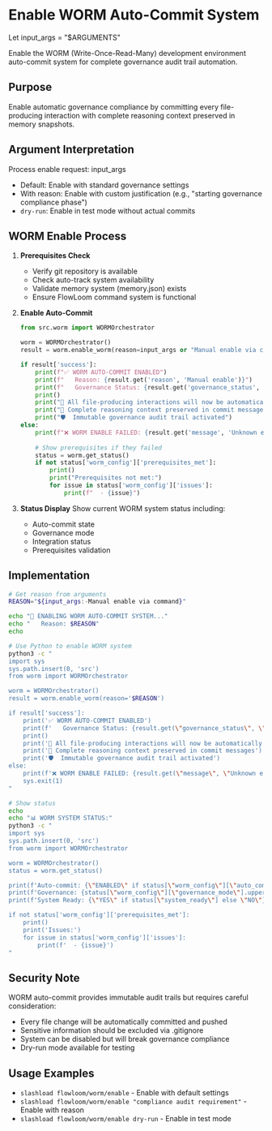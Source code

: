 # Enable WORM Auto-Commit System

Let input_args = "$ARGUMENTS"

Enable the WORM (Write-Once-Read-Many) development environment auto-commit system for complete governance audit trail automation.

## Purpose

Enable automatic governance compliance by committing every file-producing interaction with complete reasoning context preserved in memory snapshots.

## Argument Interpretation

Process enable request: input_args

- Default: Enable with standard governance settings
- With reason: Enable with custom justification (e.g., "starting governance compliance phase")
- `dry-run`: Enable in test mode without actual commits

## WORM Enable Process

1. **Prerequisites Check**
   - Verify git repository is available
   - Check auto-track system availability
   - Validate memory system (memory.json) exists
   - Ensure FlowLoom command system is functional

2. **Enable Auto-Commit**
   ```python
   from src.worm import WORMOrchestrator
   
   worm = WORMOrchestrator()
   result = worm.enable_worm(reason=input_args or "Manual enable via command")
   
   if result['success']:
       print(f"✅ WORM AUTO-COMMIT ENABLED")
       print(f"   Reason: {result.get('reason', 'Manual enable')}")
       print(f"   Governance Status: {result.get('governance_status', 'active')}")
       print()
       print("🔄 All file-producing interactions will now be automatically committed")
       print("📝 Complete reasoning context preserved in commit messages")
       print("🛡️  Immutable governance audit trail activated")
   else:
       print(f"❌ WORM ENABLE FAILED: {result.get('message', 'Unknown error')}")
       
       # Show prerequisites if they failed
       status = worm.get_status()
       if not status['worm_config']['prerequisites_met']:
           print()
           print("Prerequisites not met:")
           for issue in status['worm_config']['issues']:
               print(f"  - {issue}")
   ```

3. **Status Display**
   Show current WORM system status including:
   - Auto-commit state
   - Governance mode
   - Integration status
   - Prerequisites validation

## Implementation

```bash
# Get reason from arguments
REASON="${input_args:-Manual enable via command}"

echo "🔄 ENABLING WORM AUTO-COMMIT SYSTEM..."
echo "   Reason: $REASON"
echo

# Use Python to enable WORM system
python3 -c "
import sys
sys.path.insert(0, 'src')
from worm import WORMOrchestrator

worm = WORMOrchestrator()
result = worm.enable_worm(reason='$REASON')

if result['success']:
    print('✅ WORM AUTO-COMMIT ENABLED')
    print(f'   Governance Status: {result.get(\"governance_status\", \"active\")}')
    print()
    print('🔄 All file-producing interactions will now be automatically committed')
    print('📝 Complete reasoning context preserved in commit messages')
    print('🛡️  Immutable governance audit trail activated')
else:
    print(f'❌ WORM ENABLE FAILED: {result.get(\"message\", \"Unknown error\")}')
    sys.exit(1)
"

# Show status
echo
echo "📊 WORM SYSTEM STATUS:"
python3 -c "
import sys
sys.path.insert(0, 'src')
from worm import WORMOrchestrator

worm = WORMOrchestrator()
status = worm.get_status()

print(f'Auto-commit: {\"ENABLED\" if status[\"worm_config\"][\"auto_commit_enabled\"] else \"DISABLED\"}')
print(f'Governance: {status[\"worm_config\"][\"governance_mode\"].upper()}')
print(f'System Ready: {\"YES\" if status[\"system_ready\"] else \"NO\"}')

if not status['worm_config']['prerequisites_met']:
    print()
    print('Issues:')
    for issue in status['worm_config']['issues']:
        print(f'  - {issue}')
"
```

## Security Note

WORM auto-commit provides immutable audit trails but requires careful consideration:
- Every file change will be automatically committed and pushed
- Sensitive information should be excluded via .gitignore
- System can be disabled but will break governance compliance
- Dry-run mode available for testing

## Usage Examples

- `slashload flowloom/worm/enable` - Enable with default settings
- `slashload flowloom/worm/enable "compliance audit requirement"` - Enable with reason
- `slashload flowloom/worm/enable dry-run` - Enable in test mode